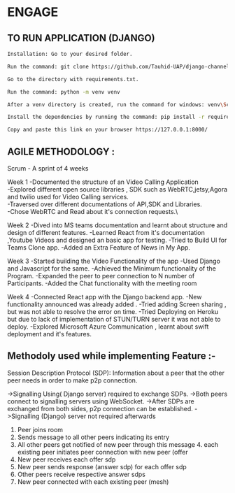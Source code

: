 # ENGAGE

## TO RUN APPLICATION (DJANGO)
```bash
Installation: Go to your desired folder.

Run the command: git clone https://github.com/Tauhid-UAP/django-channels-webrtc.git

Go to the directory with requirements.txt.

Run the command: python -m venv venv

After a venv directory is created, run the command for windows: venv\Scripts\activate.bat run the command for Unix or MacOS: source venv/bin/activate

Install the dependencies by running the command: pip install -r requirements.txt

Copy and paste this link on your browser https://127.0.0.1:8000/
```


## AGILE METHODOLOGY :

Scrum - A sprint of 4 weeks

Week 1
-Documented the structure of an Video Calling Application\
-Explored different open source libraries , SDK such as WebRTC,jetsy,Agora and twilio used for Video Calling services.\
-Traversed over different documentations of API,SDK and Libraries.\
-Chose WebRTC and Read about it's connection requests.\

Week 2
-Dived into MS teams documentation and learnt about structure and design of different features.
-Learned React from it's documentation ,Youtube Videos and designed an basic app for testing.
-Tried to Build UI for Teams Clone app.
-Added an Extra Feature of News in My App.

Week 3
-Started building the Video Functionality of the app
-Used Django and Javascript for the same.
-Achieved the Minimum functionality of the Program.
-Expanded the peer to peer connection to N number of Participants.
-Added the Chat functionality with the meeting room

Week 4
-Connected React app with the Django backend app.
-New functionality announced was already added .
-Tried adding Screen sharing , but was not able to resolve the error on time.
-Tried Deploying on Heroku but due to lack of implementation of STUN/TURN server it was not able to deploy.
-Explored Microsoft Azure Communication , learnt about swift deployment and it's features.

## Methodoly used while implementing Feature :-

Session Description Protocol (SDP): Information about a peer that the other peer needs in order to make p2p connection.

->Signalling Using( Django server) required to exchange SDPs.
->Both peers connect to signalling servers using WebSocket.
->After SDPs are exchanged from both sides, p2p connection can be established.
->Signalling (Django) server not required afterwards

1. Peer joins room
2. Sends message to all other peers indicating its entry
3. All other peers get notified of new peer through this message 4. each existing peer initiates peer connection with new peer (offer
5. New peer receives each offer sdp
7. New peer sends response (answer sdp) for each offer sdp
8. Other peers receive respective answer sdps 
9. New peer connected with each existing peer (mesh)




